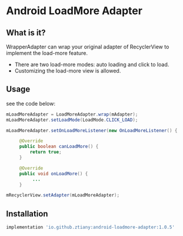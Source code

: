 # Android LoadMore Adapter 

## What is it?

WrapperAdapter can wrap your original adapter of RecyclerView to implement the load-more feature.

- There are two load-more modes: auto loading and click to load.
- Customizing the load-more view is allowed.
 
## Usage

see the code below:

```java
mLoadMoreAdapter = LoadMoreAdapter.wrap(mAdapter);
mLoadMoreAdapter.setLoadMode(LoadMode.CLICK_LOAD);

mLoadMoreAdapter.setOnLoadMoreListener(new OnLoadMoreListener() {

     @Override
     public boolean canLoadMore() {
         return true;
     }

     @Override
     public void onLoadMore() {
          ...
     }

mRecyclerView.setAdapter(mLoadMoreAdapter);
```

## Installation

```groovy
implementation 'io.github.ztiany:android-loadmore-adapter:1.0.5'
```
